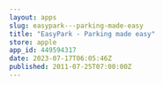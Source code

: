 ```yaml
---
layout: apps
slug: easypark---parking-made-easy
title: "EasyPark - Parking made easy"
store: apple
app_id: 449594317
date: 2023-07-17T06:05:46Z
published: 2011-07-25T07:00:00Z
---
```


